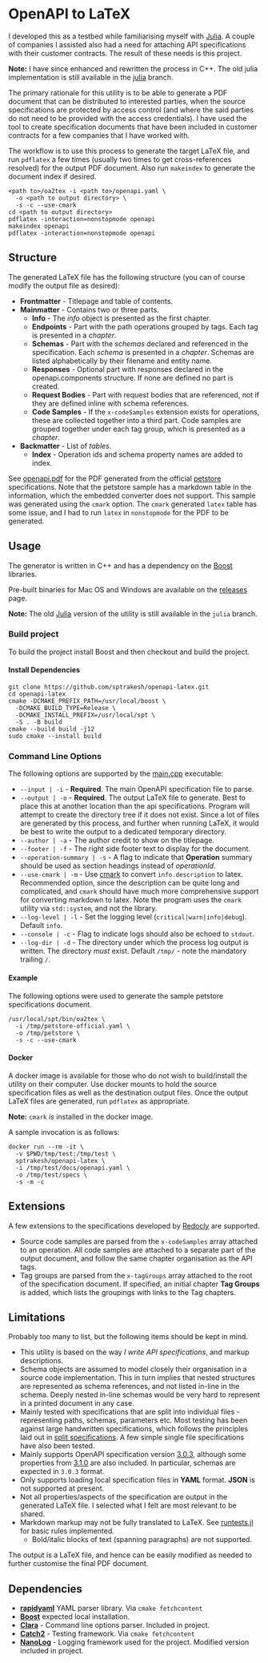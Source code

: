 # OpenAPI to LaTeX

I developed this as a testbed while familiarising myself with 
[Julia](https://julialang.org/).  A couple of companies I assisted also had a need for 
attaching API specifications with their customer contracts. The result of these 
needs is this project.

**Note:** I have since enhanced and rewritten the process in C++.  The old julia
implementation is still available in the [julia](https://github.com/sptrakesh/openapi2latex/tree/julia) branch.

The primary rationale for this utility is to be able to generate a PDF document that can 
be distributed to interested parties, when the source specifications are protected by access 
control (and where the said parties do not need to be provided with the access credentials).
I have used the tool to create specification documents that have been included in
customer contracts for a few companies that I have worked with.

The workflow is to use this process to generate the target LaTeX file, and run 
`pdflatex` a few times (usually two times to get cross-references resolved) for 
the output PDF document. Also run `makeindex` to generate the document index if
desired.

```shell
<path to>/oa2tex -i <path to>/openapi.yaml \
  -o <path to output directory> \
  -s -c --use-cmark
cd <path to output directory>
pdflatex -interaction=nonstopmode openapi
makeindex openapi
pdflatex -interaction=nonstopmode openapi
```

## Structure
The generated LaTeX file has the following structure (you can of course modify the output 
file as desired):

* **Frontmatter** - Titlepage and table of contents.
* **Mainmatter** - Contains two or three parts.
  * **Info** - The *info* object is presented as the first chapter.
  * **Endpoints** - Part with the path operations grouped by tags. Each tag is presented in 
    a *chapter*.
  * **Schemas** - Part with the *schemas* declared and referenced in the specification. 
    Each *schema* is presented in a *chapter*. Schemas are listed alphabetically by their 
    filename and entity name.
  * **Responses** - Optional part with responses declared in the openapi.components structure. If none are defined no part is created.
  * **Request Bodies** - Part with request bodies that are referenced, not if they are defined inline with schema references.
  * **Code Samples** - If the `x-codeSamples` extension exists for operations, these are 
    collected together into a third part. Code samples are grouped together under each 
    tag group, which is presented as a *chapter*.
* **Backmatter** - List of *tables*.
  * **Index** - Operation ids and schema property names are added to index. 

See [openapi.pdf](https://github.com/sptrakesh/openapi2latex/blob/master/openapi.pdf)
for the PDF generated from the official [petstore](https://github.com/SLdragon/example-openapi-spec/blob/main/petstore-official.yaml)
specifications. Note that the petstore sample has a markdown table in the information,
which the embedded converter does not support. This sample was generated using the 
`cmark` option. The `cmark` generated `latex` table has some issue, and I had to run
`latex` in `nonstopmode` for the PDF to be generated.

## Usage
The generator is written in C++ and has a dependency on the [Boost](https://boost.org/) libraries.

Pre-built binaries for Mac OS and Windows are available on the [releases](https://github.com/sptrakesh/openapi2latex/releases) page.

**Note:** The old [Julia](https://julialang.org/) version of the utility is still available in the `julia` branch.

### Build project
To build the project install Boost and then checkout and build the project.

#### Install Dependencies

<tabs id="openapi-latex-build">
  <tab title="Mac OS" id="build-boost-macosx">
    <include from="boost.topic" element-id="boost-macosx"/>
  </tab>
  <tab title="Windows" id="build-boost-windows">
    <include from="boost.topic" element-id="boost-windows"/>
  </tab>
</tabs>

```shell
git clone https://github.com/sptrakesh/openapi-latex.git
cd openapi-latex
cmake -DCMAKE_PREFIX_PATH=/usr/local/boost \
  -DCMAKE_BUILD_TYPE=Release \
  -DCMAKE_INSTALL_PREFIX=/usr/local/spt \
  -S . -B build
cmake --build build -j12
sudo cmake --install build
```

### Command Line Options
The following options are supported by the 
[main.cpp](https://github.com/sptrakesh/openapi2latex/blob/master/src/main.cpp) executable:

* `--input | -i` - **Required**. The main OpenAPI specification file to parse.
* `--output | -o` - **Required**. The output LaTeX file to generate. Best to place 
  this at another location than the api specifications. Program will attempt to create 
  the directory tree if it does not exist. Since a lot of files are generated by this 
  process, and further when running LaTeX, it would be best to write the output to 
  a dedicated temporary directory.
* `--author | -a` - The author credit to show on the titlepage.
* `--footer | -f` - The right side footer text to display for the document.
* `--operation-summary | -s` - A flag to indicate that **Operation** summary should be used 
  as section headings instead of *operationId*.
* `--use-cmark | -m` - Use [cmark](https://github.com/commonmark/cmark) to convert `info.description`
  to latex. Recommended option, since the description can be quite long and complicated,
  and `cmark` should have much more comprehensive support for converting markdown to 
  latex. Note the program uses the `cmark` utility via `std::system`, and not the library.
* `--log-level | -l` - Set the logging level (`critical|warn|info|debug`). Default `info`.
* `--console | -c` - Flag to indicate logs should also be echoed to `stdout`.
* `--log-dir | -d` - The directory under which the process log output is written.
  The directory *must* exist. Default `/tmp/` - note the mandatory trailing `/`.

#### Example
The following options were used to generate the sample petstore specifications document.
```shell
/usr/local/spt/bin/oa2tex \
  -i /tmp/petstore-official.yaml \
  -o /tmp/petstore \
  -s -c --use-cmark
```

#### Docker
A docker image is available for those who do not wish to build/install the utility on their computer.
Use docker mounts to hold the source specification files as well as the destination output files. Once
the output LaTeX files are generated, run `pdflatex` as appropriate.

**Note:** `cmark` *is* installed in the docker image.

A sample invocation is as follows:
```shell
docker run --rm -it \
  -v $PWD/tmp/test:/tmp/test \
  sptrakesh/openapi-latex \
  -i /tmp/test/docs/openapi.yaml \
  -o /tmp/test/specs \
  -s -m -c
```

## Extensions
A few extensions to the specifications developed by [Redocly](https://redocly.com/) are supported.

* Source code samples are parsed from the `x-codeSamples` array attached to an operation. 
  All code samples are attached to a separate part of the output document, and follow the 
  same chapter organisation as the API tags.
* Tag groups are parsed from the `x-tagGroups` array attached to the root of the specification 
  document. If specified, an initial chapter **Tag Groups** is added, which lists the groupings 
  with links to the Tag chapters.

## Limitations
Probably too many to list, but the following items should be kept in mind.

* This utility is based on the way *I write API specifications*, and markup descriptions.
* Schema objects are assumed to model closely their organisation in a source code implementation. This in turn implies that nested structures are represented as schema references, and not listed in-line in the schema. Deeply nested in-line schemas would be very hard to represent in a printed document in any case.
* Mainly tested with specifications that are split into individual files - representing 
  paths, schemas, parameters etc. Most testing has been against large handwritten specifications,
  which follows the principles laid out in [split specifications](https://davidgarcia.dev/posts/how-to-split-open-api-spec-into-multiple-files/).
  A few simple single file specifications have also been tested.
* Mainly supports OpenAPI specification version [3.0.3](https://spec.openapis.org/oas/v3.0.3),
  although some properties from [3.1.0](https://spec.openapis.org/oas/latest.html) are also 
  included. In particular, schemas are expected in `3.0.3` format.
* Only supports loading local specification files in **YAML** format. **JSON** is not 
  supported at present.
* Not all properties/aspects of the specification are output in the generated LaTeX file. 
  I selected what I felt are most relevant to be shared.
* Markdown markup may not be fully translated to LaTeX. See [runtests.jl](https://github.com/sptrakesh/openapi2latex/blob/master/runtests.jl)
  for basic rules implemented.
  * Bold/italic blocks of text (spanning paragraphs) are not supported.

The output is a LaTeX file, and hence can be easily modified as needed to further 
customise the final PDF document.

## Dependencies
* **[rapidyaml](https://github.com/biojppm/rapidyaml)** YAML parser library. Via `cmake fetchcontent`
* **[Boost](https://boost.org/)** expected local installation.
* **[Clara](https://github.com/catchorg/Clara)** - Command line options parser. Included in project.
* **[Catch2](https://github.com/catchorg/Catch2)** - Testing framework. Via `cmake fetchcontent`
* **[NanoLog](https://github.com/Iyengar111/NanoLog)** - Logging framework used for the project. Modified version included in project.